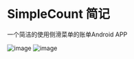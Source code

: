 # SimpleCount 简记
一个简洁的使用侧滑菜单的账单Android APP

![image](https://github.com/Hugo-Gao/SimpleCount/blob/master/pic/shot1.PNG)
![image](https://github.com/Hugo-Gao/SimpleCount/blob/master/pic/shot2.PNG)
